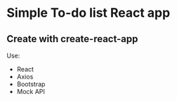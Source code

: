 
# Simple To-do list React app

## Create with create-react-app

Use:
- React
- Axios
- Bootstrap
- Mock API
